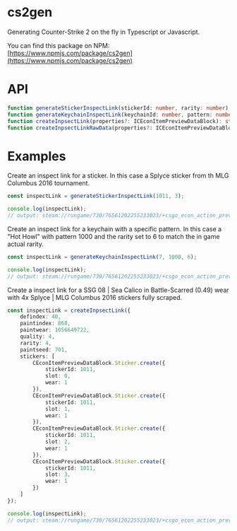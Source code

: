 # cs2gen
Generating Counter-Strike 2 on the fly in Typescript or Javascript.

You can find this package on NPM: [https://www.npmjs.com/package/cs2gen](https://www.npmjs.com/package/cs2gen)

# API
```ts
function generateStickerInspectLink(stickerId: number, rarity: number): string
function generateKeychainInspectLink(keychainId: number, pattern: number, rarity: number): string
function createInpsectLink(properties?: ICEconItemPreviewDataBlock): string
function createInpsectLinkRawData(properties?: ICEconItemPreviewDataBlock): string
```

# Examples
Create an inspect link for a sticker. In this case a Splyce sticker from th MLG Columbus 2016 tournament.
```ts
const inspectLink = generateStickerInspectLink(1011, 3);

console.log(inspectLink);
// output: steam://rungame/730/76561202255233023/+csgo_econ_action_preview 0018B909280330046205080010F3072DB453E2 
```

Create an inspect link for a keychain with a specific pattern. In this case a "Hot Howl" with pattern 1000 and the rarity set to 6 to match the in game actual rarity.
```ts
const inspectLink = generateKeychainInspectLink(7, 1000, 6);

console.log(inspectLink);
// output: steam://rungame/730/76561202255233023/+csgo_econ_action_preview 0018CB0A2806300440E807A201070800100750E80753132C36
```

Create a inspect link for a SSG 08 | Sea Calico in Battle-Scarred (0.49) wear with 4x Splyce | MLG Columbus 2016 stickers fully scraped. 
```ts
const inspectLink = createInpsectLink({
    defindex: 40,
    paintindex: 868,
    paintwear: 1056649722,
    quality: 4,
    rarity: 4,
    paintseed: 701,
    stickers: [
        CEconItemPreviewDataBlock.Sticker.create({
            stickerId: 1011,
            slot: 0,
            wear: 1
        }),
        CEconItemPreviewDataBlock.Sticker.create({
            stickerId: 1011,
            slot: 1,
            wear: 1
        }),
        CEconItemPreviewDataBlock.Sticker.create({
            stickerId: 1011,
            slot: 2,
            wear: 1
        }),
        CEconItemPreviewDataBlock.Sticker.create({
            stickerId: 1011,
            slot: 3,
            wear: 1
        })
    ]
});

console.log(inspectLink);
// output: steam://rungame/730/76561202255233023/+csgo_econ_action_preview 00182820E4062804300438FAE3ECF70340BD05620A080010F3071D0000803F620A080110F3071D0000803F620A080210F3071D0000803F620A080310F3071D0000803F087C326B
```